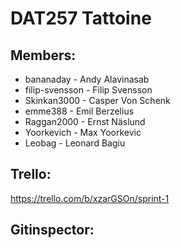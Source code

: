 # DAT257 Tattoine
## Members:
- bananaday - Andy Alavinasab
- filip-svensson - Filip Svensson
- Skinkan3000 - Casper Von Schenk
- emme388 - Emil Berzelius
- Raggan2000 - Ernst Näslund
- Yoorkevich - Max Yoorkevic
- Leobag - Leonard Bagiu

## Trello:
https://trello.com/b/xzarGSOn/sprint-1

## Gitinspector:

